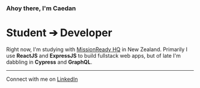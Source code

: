 ### Ahoy there, I'm Caedan

# Student ➔ Developer
Right now, I'm studying with [MissionReady HQ](https://www.missionreadyhq.com) in New Zealand.
Primarily I use **ReactJS** and **ExpressJS** to build fullstack web apps, but of late I'm dabbling in **Cypress** and **GraphQL**.


***

Connect with me on [LinkedIn](https://www.linkedin.com/in/caedan/)

[GitHub]: https://www.github.com/CaedanLavender
[LinkedIn]: https://www.linkedin.com/in/caedan/
[Dev.to]: https://www.dev.to/caedan
[#]: #
